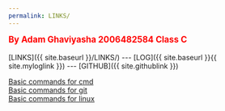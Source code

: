 ```yaml
---
permalink: LINKS/
---
```


<span style="color:red; font-weight:bold; font-size:larger;">By Adam Ghaviyasha 2006482584 Class C</span>
<br><br>
[LINKS]({{ site.baseurl }}/LINKS/) ---
[LOG]({{ site.baseurl }}{{ site.myloglink }}) ---
[GITHUB]({{ site.githublink }})
<br>

[Basic commands for cmd](https://serverspace.io/support/help/windows-cmd-commands-cheat-sheet/)<br>
[Basic commands for git](https://www.atlassian.com/git/tutorials/atlassian-git-cheatsheet)<br>
[Basic commands for linux](https://www.hostinger.com/tutorials/linux-commands)<br>
